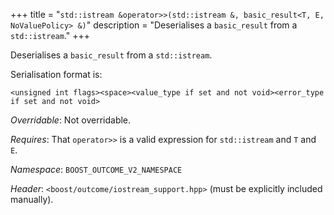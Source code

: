 +++
title = "`std::istream &operator>>(std::istream &, basic_result<T, E, NoValuePolicy> &)`"
description = "Deserialises a `basic_result` from a `std::istream`."
+++

Deserialises a `basic_result` from a `std::istream`.

Serialisation format is:

```
<unsigned int flags><space><value_type if set and not void><error_type if set and not void>
```

*Overridable*: Not overridable.

*Requires*: That `operator>>` is a valid expression for `std::istream` and `T` and `E`.

*Namespace*: `BOOST_OUTCOME_V2_NAMESPACE`

*Header*: `<boost/outcome/iostream_support.hpp>` (must be explicitly included manually).
